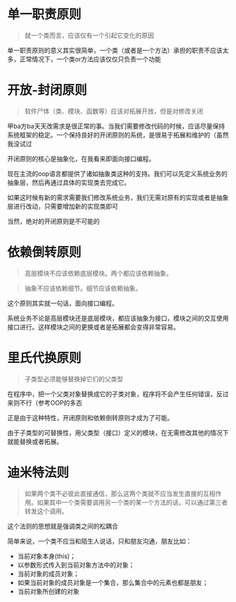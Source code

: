 # 单一职责原则

> 就一个类而言，应该仅有一个引起它变化的原因

单一职责原则的意义其实很简单，一个类（或者是一个方法）承担的职责不应该太多，正常情况下，一个类or方法应该仅仅只负责一个功能
<!-- 
## 为什么

刚开始敲代码的时候，一个函数里常常混杂着五花八门的功能，这样使得函数冗长又难以阅读。同时，这样的函数难以复用。如果程序出bug，很难定位到准确的语句

假设一个函数α包含了ABC三个功能模块
另外一个函数β需要C、D和E功能，这时候又得重新写一遍。再然后γ函数需要A、C两个功能

这时候C已经被写3次了。

同样，如果一个函数有A、B、C、D、E五个功能模块在里头，如果这个函数出了bug，具体定位到哪一个地方是很麻烦的事（如果是C出bug的话恭喜你还要再改3次

## 怎么做

个人觉得单一职责原则是最简单但是又是最难做到的一个原则。

在敲代码之前，你需要想到这个流程有几个功能，然后划分到相应的函数里。确保一个函数只做一件事

当然，更多时候自己都是过后才发现需要重用，才把代码抽出来成为单独函数 -->

# 开放-封闭原则

> 软件尸体（类、模块、函数等）应该对拓展开放，但是对修改关闭

甲ba方ba天天改需求是很正常的事。当我们需要修改代码的时候，应该尽量保持系统框架的稳定。一个保持良好的开闭原则的系统，是很易于拓展和维护的（虽然我没试过

开闭原则的核心是抽象化，在我看来即面向接口编程。

现在主流的oop语言都提供了诸如抽象类这种的支持。我们可以先定义系统业务的抽象层，然后再通过具体的实现类去完成它。

如果这时候有新的需求需要我们修改系统业务，我们无需对原有的实现或者是抽象层进行改动，只需要增加新的实现类即可

当然，绝对的开闭原则是不可能的

# 依赖倒转原则

> 高层模块不应该依赖底层模块。两个都应该依赖抽象。

>抽象不应该依赖细节。细节应该依赖抽象。

这个原则其实就一句话，面向接口编程。

系统业务不论是高层模块还是底层模块，都应该抽象为接口，模块之间的交互使用接口进行。这样模块之间的更换或者是拓展都会变得非常容易。

# 里氏代换原则

> 子类型必须能够替换掉它们的父类型

在程序中，把一个父类对象替换成它的子类对象，程序将不会产生任何错误，反过来则不行（参考OOP的多态

正是由于这种特性，开闭原则和依赖倒转原则才成为了可能。

由于子类型的可替换性，用父类型（接口）定义的模块，在无需修改其他的情况下就能替换或者拓展。

# 迪米特法则

> 如果两个类不必彼此直接通信，那么这两个类就不应当发生直接的互相作用。如果其中一个类需要调用另一个类的某一个方法的话，可以通过第三者转发这个调用。

这个法则的思想就是强调类之间的松耦合

简单来说，一个类不应当和陌生人说话，只和朋友沟通，朋友比如：

* 当前对象本身(this)；
* 以参数形式传入到当前对象方法中的对象；
* 当前对象的成员对象；
* 如果当前对象的成员对象是一个集合，那么集合中的元素也都是朋友；
* 当前对象所创建的对象

